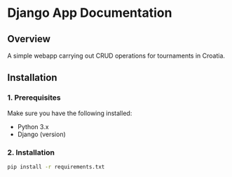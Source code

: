 # Django App Documentation

## Overview

A simple webapp carrying out CRUD operations for tournaments in Croatia.

## Installation

### 1. Prerequisites

Make sure you have the following installed:

- Python 3.x
- Django (version)

### 2. Installation

```bash
pip install -r requirements.txt
